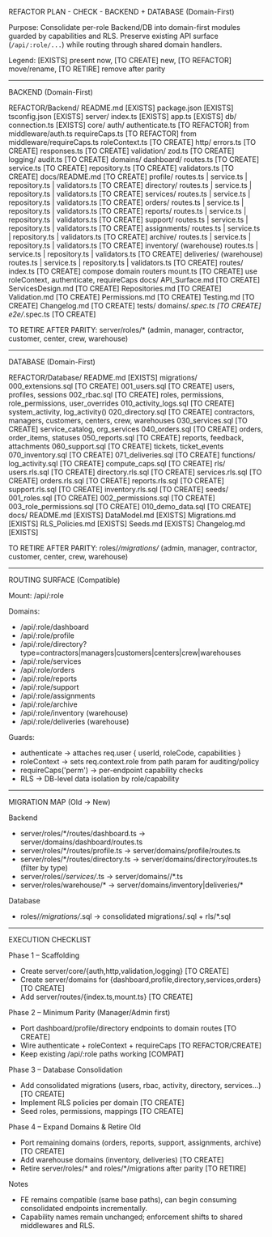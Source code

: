 REFACTOR PLAN - CHECK - BACKEND + DATABASE (Domain-First)

Purpose: Consolidate per-role Backend/DB into domain-first modules guarded by capabilities and RLS. Preserve existing API surface (`/api/:role/...`) while routing through shared domain handlers.

Legend: [EXISTS] present now, [TO CREATE] new, [TO REFACTOR] move/rename, [TO RETIRE] remove after parity

--------------------------------------------------------------------------------
BACKEND (Domain-First)

REFACTOR/Backend/
  README.md                                     [EXISTS]
  package.json                                  [EXISTS]
  tsconfig.json                                 [EXISTS]
  server/
    index.ts                                    [EXISTS]
    app.ts                                      [EXISTS]
    db/
      connection.ts                             [EXISTS]
    core/
      auth/
        authenticate.ts                         [TO REFACTOR] from middleware/auth.ts
        requireCaps.ts                          [TO REFACTOR] from middleware/requireCaps.ts
        roleContext.ts                          [TO CREATE]
      http/
        errors.ts                               [TO CREATE]
        responses.ts                            [TO CREATE]
      validation/
        zod.ts                                  [TO CREATE]
      logging/
        audit.ts                                [TO CREATE]
    domains/
      dashboard/
        routes.ts                               [TO CREATE]
        service.ts                              [TO CREATE]
        repository.ts                           [TO CREATE]
        validators.ts                           [TO CREATE]
        docs/README.md                          [TO CREATE]
      profile/
        routes.ts | service.ts | repository.ts | validators.ts   [TO CREATE]
      directory/
        routes.ts | service.ts | repository.ts | validators.ts   [TO CREATE]
      services/
        routes.ts | service.ts | repository.ts | validators.ts   [TO CREATE]
      orders/
        routes.ts | service.ts | repository.ts | validators.ts   [TO CREATE]
      reports/
        routes.ts | service.ts | repository.ts | validators.ts   [TO CREATE]
      support/
        routes.ts | service.ts | repository.ts | validators.ts   [TO CREATE]
      assignments/
        routes.ts | service.ts | repository.ts | validators.ts   [TO CREATE]
      archive/
        routes.ts | service.ts | repository.ts | validators.ts   [TO CREATE]
      inventory/        (warehouse)
        routes.ts | service.ts | repository.ts | validators.ts   [TO CREATE]
      deliveries/       (warehouse)
        routes.ts | service.ts | repository.ts | validators.ts   [TO CREATE]
    routes/
      index.ts                                   [TO CREATE] compose domain routers
      mount.ts                                   [TO CREATE] use roleContext, authenticate, requireCaps
    docs/
      API_Surface.md                             [TO CREATE]
      ServicesDesign.md                          [TO CREATE]
      Repositories.md                            [TO CREATE]
      Validation.md                              [TO CREATE]
      Permissions.md                             [TO CREATE]
      Testing.md                                 [TO CREATE]
      Changelog.md                               [TO CREATE]
    tests/
      domains/*.spec.ts                          [TO CREATE]
      e2e/*.spec.ts                              [TO CREATE]

TO RETIRE AFTER PARITY: server/roles/* (admin, manager, contractor, customer, center, crew, warehouse)

--------------------------------------------------------------------------------
DATABASE (Domain-First)

REFACTOR/Database/
  README.md                                     [EXISTS]
  migrations/
    000_extensions.sql                           [TO CREATE]
    001_users.sql                                [TO CREATE] users, profiles, sessions
    002_rbac.sql                                 [TO CREATE] roles, permissions, role_permissions, user_overrides
    010_activity_logs.sql                        [TO CREATE] system_activity, log_activity()
    020_directory.sql                            [TO CREATE] contractors, managers, customers, centers, crew, warehouses
    030_services.sql                             [TO CREATE] service_catalog, org_services
    040_orders.sql                               [TO CREATE] orders, order_items, statuses
    050_reports.sql                              [TO CREATE] reports, feedback, attachments
    060_support.sql                              [TO CREATE] tickets, ticket_events
    070_inventory.sql                            [TO CREATE]
    071_deliveries.sql                           [TO CREATE]
  functions/
    log_activity.sql                             [TO CREATE]
    compute_caps.sql                             [TO CREATE]
  rls/
    users.rls.sql                                 [TO CREATE]
    directory.rls.sql                             [TO CREATE]
    services.rls.sql                              [TO CREATE]
    orders.rls.sql                                [TO CREATE]
    reports.rls.sql                               [TO CREATE]
    support.rls.sql                               [TO CREATE]
    inventory.rls.sql                             [TO CREATE]
  seeds/
    001_roles.sql                                 [TO CREATE]
    002_permissions.sql                           [TO CREATE]
    003_role_permissions.sql                      [TO CREATE]
    010_demo_data.sql                             [TO CREATE]
  docs/
    README.md                                     [EXISTS]
    DataModel.md                                  [EXISTS]
    Migrations.md                                 [EXISTS]
    RLS_Policies.md                               [EXISTS]
    Seeds.md                                      [EXISTS]
    Changelog.md                                  [EXISTS]

TO RETIRE AFTER PARITY: roles/*/migrations/* (admin, manager, contractor, customer, center, crew, warehouse)

--------------------------------------------------------------------------------
ROUTING SURFACE (Compatible)

Mount: /api/:role

Domains:
- /api/:role/dashboard
- /api/:role/profile
- /api/:role/directory?type=contractors|managers|customers|centers|crew|warehouses
- /api/:role/services
- /api/:role/orders
- /api/:role/reports
- /api/:role/support
- /api/:role/assignments
- /api/:role/archive
- /api/:role/inventory          (warehouse)
- /api/:role/deliveries         (warehouse)

Guards:
- authenticate → attaches req.user { userId, roleCode, capabilities }
- roleContext → sets req.context.role from path param for auditing/policy
- requireCaps('perm') → per-endpoint capability checks
- RLS → DB-level data isolation by role/capability

--------------------------------------------------------------------------------
MIGRATION MAP (Old → New)

Backend
- server/roles/*/routes/dashboard.ts      → server/domains/dashboard/routes.ts
- server/roles/*/routes/profile.ts        → server/domains/profile/routes.ts
- server/roles/*/routes/directory.ts      → server/domains/directory/routes.ts (filter by type)
- server/roles/*/services/*.ts            → server/domains/<domain>/*.ts
- server/roles/warehouse/*                → server/domains/inventory|deliveries/*

Database
- roles/*/migrations/*.sql                → consolidated migrations/<by-domain>.sql + rls/*.sql

--------------------------------------------------------------------------------
EXECUTION CHECKLIST

Phase 1 – Scaffolding
- Create server/core/{auth,http,validation,logging}                          [TO CREATE]
- Create server/domains for {dashboard,profile,directory,services,orders}    [TO CREATE]
- Add server/routes/{index.ts,mount.ts}                                      [TO CREATE]

Phase 2 – Minimum Parity (Manager/Admin first)
- Port dashboard/profile/directory endpoints to domain routes                [TO CREATE]
- Wire authenticate + roleContext + requireCaps                              [TO REFACTOR/CREATE]
- Keep existing /api/:role paths working                                     [COMPAT]

Phase 3 – Database Consolidation
- Add consolidated migrations (users, rbac, activity, directory, services…)  [TO CREATE]
- Implement RLS policies per domain                                          [TO CREATE]
- Seed roles, permissions, mappings                                          [TO CREATE]

Phase 4 – Expand Domains & Retire Old
- Port remaining domains (orders, reports, support, assignments, archive)    [TO CREATE]
- Add warehouse domains (inventory, deliveries)                              [TO CREATE]
- Retire server/roles/* and roles/*/migrations after parity                  [TO RETIRE]

Notes
- FE remains compatible (same base paths), can begin consuming consolidated endpoints incrementally.
- Capability names remain unchanged; enforcement shifts to shared middlewares and RLS.

